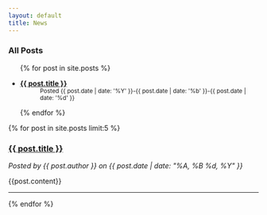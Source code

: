 ```yaml
---
layout: default
title: News
---
```


<div class="row">
<div class="span4">
  <h3>All Posts</h3>
  <ul>
    {% for post in site.posts %}
    <li>
    <dl>
      <dt><a href="{{ post.url }}" title="{{ post.title }}"><strong>{{ post.title }}</strong></a></dt>
      <dd><small>Posted {{ post.date | date: '%Y' }}-{{ post.date | date: '%b' }}-{{ post.date | date: '%d' }}</small></dd>
    </dl>
    </li>
    {% endfor %}
  </ul>
</div>
<div class="span8">
       {% for post in site.posts limit:5 %}
       <h3><a href="{{ post.url }}">{{ post.title }}</a></h3>
       <p class="postauthor"><i>Posted by {{ post.author }} on {{ post.date | date: "%A, %B %d, %Y" }}</i></p>
       {{post.content}}
       <hr>
       {% endfor %}
</div>
</div> 




